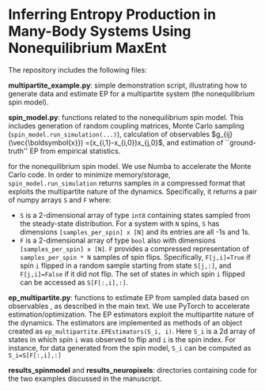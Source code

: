 # Inferring Entropy Production in Many-Body Systems Using Nonequilibrium MaxEnt

The repository includes the following files:

**multipartite_example.py**: simple demonstration script, illustrating how to generate data and estimate EP for a multipartite system (the nonequilibrium spin model).

**spin_model.py**: functions related to the nonequilibrium spin model. This includes generation of random coupling matrices, Monte Carlo sampling (`spin_model.run_simulation(...)`), calculation of observables $g_{ij}(\vec{\boldsymbol{x}}) =(x_{i,1}-x_{i,0})x_{j,0}$, and estimation of ``ground-truth'' EP from empirical statistics.

 for the nonequilibrium spin model. We use Numba to accelerate the Monte Carlo code. In order to minimize memory/storage, `spin_model.run_simulation` returns samples in a compressed format that exploits the multipartite nature of the dynamics. Specifically, it returns a pair of numpy arrays `S` and `F` where:
* `S` is a 2-dimensional array of type `int8` containing states sampled from the steady-state distribution. 
For a system with `N` spins, `S` has dimensions `[samples_per_spin] x [N]` and its entries are all -1s and 1s.
* `F` is a 2-dimensional array of type `bool` also with dimensions `[samples_per_spin] x [N]`. `F` provides
a compressed representation of `samples_per_spin * N` samples of spin flips. 
Specifically, `F[j,i]=True` if spin `i` flipped in a random sample starting from state `S[j,:]`, 
and `F[j,i]=False` if it did not flip.
The set of states in which spin `i` flipped can be accessed as `S[F[:,i],:]`.

**ep_multipartite.py**: functions to estimate EP from sampled data based on observables , as described in the main text.
We use PyTorch to accelerate estimation/optimization. The EP estimators exploit the multipartite nature of the dynamics. The estimators
are implemented as methods of an object created as `ep_multipartite.EPEstimators(S_i, i)`. Here `S_i` is a 2d array of states in which spin `i`
was observed to flip and `i` is the spin index.  For instance, for data generated from the spin model, `S_i` can be computed as `S_i=S[F[:,i],:]`

**results_spinmodel** and **results_neuropixels**: directories containing code for the two examples discussed in the manuscript.
